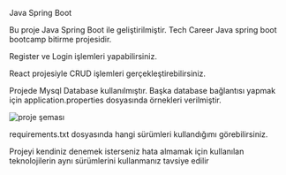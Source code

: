 Java Spring Boot 

Bu proje Java Spring Boot ile geliştirilmiştir.
Tech Career Java spring boot bootcamp bitirme projesidir.

Register ve  Login işlemleri yapabilirsiniz.

React projesiyle CRUD işlemleri gerçekleştirebilirsiniz.

Projede Mysql Database kullanılmıştır. Başka database bağlantısı yapmak için application.properties dosyasında örnekleri verilmiştir.

![proje şeması](https://github.com/TechCareerBackEndSpringBoot1/challange-Fatih032/blob/main/Springboot/src/main/resources/static/images/react_spring.jpg)

requirements.txt dosyasında hangi sürümleri kullandığımı görebilirsiniz.

Projeyi kendiniz denemek isterseniz hata almamak için kullanılan teknolojilerin aynı sürümlerini kullanmanız tavsiye edilir
